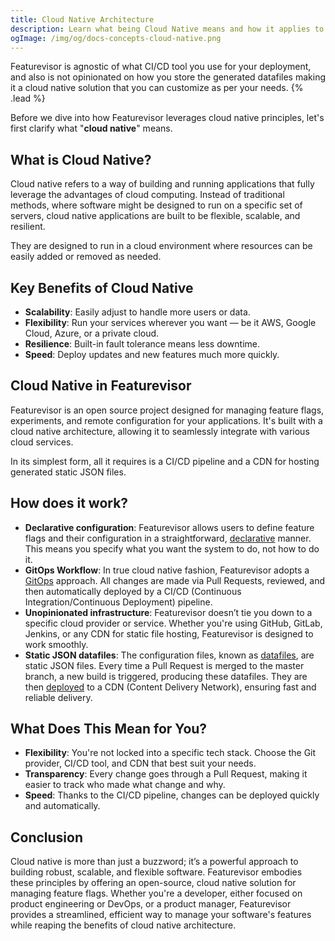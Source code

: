 ```yaml
---
title: Cloud Native Architecture
description: Learn what being Cloud Native means and how it applies to Featurevisor
ogImage: /img/og/docs-concepts-cloud-native.png
---
```


Featurevisor is agnostic of what CI/CD tool you use for your deployment, and also is not opinionated on how you store the generated datafiles making it a cloud native solution that you can customize as per your needs. {% .lead %}

Before we dive into how Featurevisor leverages cloud native principles, let's first clarify what "**cloud native**" means.

## What is Cloud Native?

Cloud native refers to a way of building and running applications that fully leverage the advantages of cloud computing. Instead of traditional methods, where software might be designed to run on a specific set of servers, cloud native applications are built to be flexible, scalable, and resilient.

They are designed to run in a cloud environment where resources can be easily added or removed as needed.

## Key Benefits of Cloud Native

* **Scalability**: Easily adjust to handle more users or data.
* **Flexibility**: Run your services wherever you want — be it AWS, Google Cloud, Azure, or a private cloud.
* **Resilience**: Built-in fault tolerance means less downtime.
* **Speed**: Deploy updates and new features much more quickly.

## Cloud Native in Featurevisor

Featurevisor is an open source project designed for managing feature flags, experiments, and remote configuration for your applications. It's built with a cloud native architecture, allowing it to seamlessly integrate with various cloud services.

In its simplest form, all it requires is a CI/CD pipeline and a CDN for hosting generated static JSON files.

## How does it work?

* **Declarative configuration**: Featurevisor allows users to define feature flags and their configuration in a straightforward, [declarative](/docs/features) manner. This means you specify what you want the system to do, not how to do it.
* **GitOps Workflow**: In true cloud native fashion, Featurevisor adopts a [GitOps](/docs/concepts/gitops) approach. All changes are made via Pull Requests, reviewed, and then automatically deployed by a CI/CD (Continuous Integration/Continuous Deployment) pipeline.
* **Unopinionated infrastructure**: Featurevisor doesn’t tie you down to a specific cloud provider or service. Whether you're using GitHub, GitLab, Jenkins, or any CDN for static file hosting, Featurevisor is designed to work smoothly.
* **Static JSON datafiles**: The configuration files, known as [datafiles](/docs/building-datafiles), are static JSON files. Every time a Pull Request is merged to the master branch, a new build is triggered, producing these datafiles. They are then [deployed](/docs/deployment) to a CDN (Content Delivery Network), ensuring fast and reliable delivery.


## What Does This Mean for You?

* **Flexibility**: You're not locked into a specific tech stack. Choose the Git provider, CI/CD tool, and CDN that best suit your needs.
* **Transparency**: Every change goes through a Pull Request, making it easier to track who made what change and why.
* **Speed**: Thanks to the CI/CD pipeline, changes can be deployed quickly and automatically.

## Conclusion

Cloud native is more than just a buzzword; it’s a powerful approach to building robust, scalable, and flexible software. Featurevisor embodies these principles by offering an open-source, cloud native solution for managing feature flags. Whether you're a developer, either focused on product engineering or DevOps, or a product manager, Featurevisor provides a streamlined, efficient way to manage your software's features while reaping the benefits of cloud native architecture.
